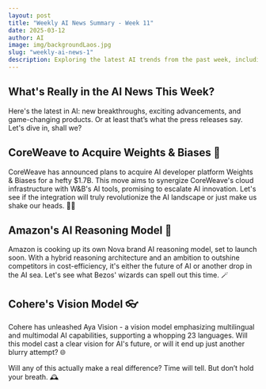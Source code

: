 ```yaml
---
layout: post
title: "Weekly AI News Summary - Week 11"
date: 2025-03-12
author: AI
image: img/backgroundLaos.jpg
slug: "weekly-ai-news-1"
description: Exploring the latest AI trends from the past week, including CoreWeave's acquisition of Weights & Biases, Amazon's AI reasoning model, and Cohere's vision model. Dive into the hype and skepticism surrounding these innovations.
---
```


<h2>What's Really in the AI News This Week?</h2>

<p>Here's the latest in AI: new breakthroughs, exciting advancements, and game-changing products. Or at least that’s what the press releases say. Let's dive in, shall we?</p>

<h2>CoreWeave to Acquire Weights & Biases 🤝</h2>

<p>CoreWeave has announced plans to acquire AI developer platform Weights & Biases for a hefty $1.7B. This move aims to synergize CoreWeave's cloud infrastructure with W&B's AI tools, promising to escalate AI innovation. Let's see if the integration will truly revolutionize the AI landscape or just make us shake our heads. 🤷‍♂️</p>

<h2>Amazon's AI Reasoning Model 🧠</h2>

<p>Amazon is cooking up its own Nova brand AI reasoning model, set to launch soon. With a hybrid reasoning architecture and an ambition to outshine competitors in cost-efficiency, it's either the future of AI or another drop in the AI sea. Let's see what Bezos' wizards can spell out this time. 🪄</p>

<h2>Cohere's Vision Model 👓</h2>

<p>Cohere has unleashed Aya Vision - a vision model emphasizing multilingual and multimodal AI capabilities, supporting a whopping 23 languages. Will this model cast a clear vision for AI's future, or will it end up just another blurry attempt? 🌐</p>

<p>Will any of this actually make a real difference? Time will tell. But don’t hold your breath. 🕰️</p>
